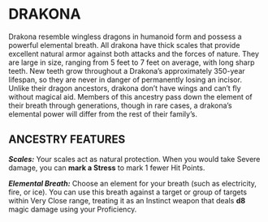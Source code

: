﻿---
tags:
  - Ancestry
  - CharacterOption
name: 'DRAKONA'
description: 'Drakona resemble wingless dragons in humanoid form and possess a powerful elemental breath. All drakona have thick scales that provide excellent natural armor against both attacks and the forces of nature. They are large in size, ranging from 5 feet to 7 feet on average, with long sharp teeth. New teeth grow throughout a Drakona’s approximately 350-year lifespan, so they are never in danger of permanently losing an incisor. Unlike their dragon ancestors, drakona don’t have wings and can’t fly without magical aid. Members of this ancestry pass down the element of their breath through generations, though in rare cases, a drakona’s elemental power will differ from the rest of their family’s.'
feats:
- name: 'Scales'
  text: 'Your scales act as natural protection. When you would take Severe damage, you can **mark a Stress** to mark 1 fewer Hit Points.'
- name: 'Elemental Breath'
  text: 'Choose an element for your breath (such as electricity, fire, or ice). You can use this breath against a target or group of targets within Very Close range, treating it as an Instinct weapon that deals **d8** magic damage using your Proficiency.'
---

# DRAKONA

Drakona resemble wingless dragons in humanoid form and possess a powerful elemental breath. All drakona have thick scales that provide excellent natural armor against both attacks and the forces of nature. They are large in size, ranging from 5 feet to 7 feet on average, with long sharp teeth. New teeth grow throughout a Drakona’s approximately 350-year lifespan, so they are never in danger of permanently losing an incisor. Unlike their dragon ancestors, drakona don’t have wings and can’t fly without magical aid. Members of this ancestry pass down the element of their breath through generations, though in rare cases, a drakona’s elemental power will differ from the rest of their family’s.

## ANCESTRY FEATURES

***Scales:*** Your scales act as natural protection. When you would take Severe damage, you can **mark a Stress** to mark 1 fewer Hit Points.

***Elemental Breath:*** Choose an element for your breath (such as electricity, fire, or ice). You can use this breath against a target or group of targets within Very Close range, treating it as an Instinct weapon that deals **d8** magic damage using your Proficiency.
